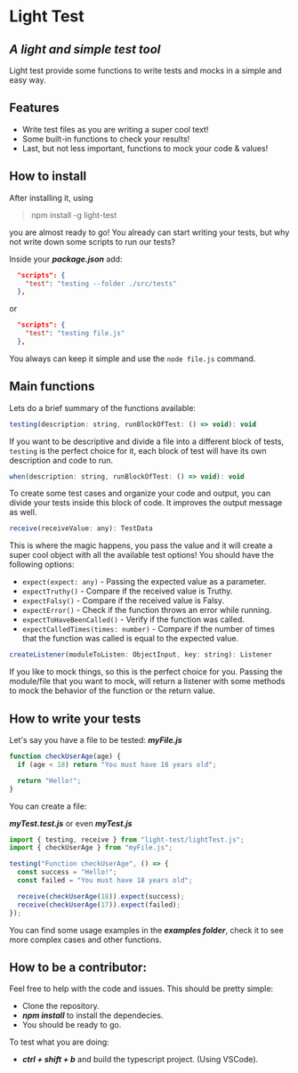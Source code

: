 # Light Test

## _A light and simple test tool_

Light test provide some functions to write tests and mocks in a simple and easy way.

## Features

- Write test files as you are writing a super cool text!
- Some built-in functions to check your results!
- Last, but not less important, functions to mock your code & values!

## How to install

After installing it, using

> npm install -g light-test

you are almost ready to go!
You already can start writing your tests, but why not write down some scripts to run our tests?

Inside your **_package.json_** add:

```json
  "scripts": {
    "test": "testing --folder ./src/tests"
  },
```

or

```json
  "scripts": {
    "test": "testing file.js"
  },
```

You always can keep it simple and use the `node file.js` command.

## Main functions

Lets do a brief summary of the functions available:

```js
testing(description: string, runBlockOfTest: () => void): void
```

If you want to be descriptive and divide a file into a different block of tests, `testing` is the perfect choice for it, each block of test will have its own description and code to run.

```js
when(description: string, runBlockOfTest: () => void): void
```

To create some test cases and organize your code and output, you can divide your tests inside this block of code. It improves the output message as well.

```js
receive(receiveValue: any): TestData
```

This is where the magic happens, you pass the value and it will create a super cool object with all the available test options!
You should have the following options:

- `expect(expect: any)` - Passing the expected value as a parameter.
- `expectTruthy()` - Compare if the received value is Truthy.
- `expectFalsy()` - Compare if the received value is Falsy.
- `expectError()` - Check if the function throws an error while running.
- `expectToHaveBeenCalled()` - Verify if the function was called.
- `expectCalledTimes(times: number)` - Compare if the number of times that the function was called is equal to the expected value.

```js
createListener(moduleToListen: ObjectInput, key: string): Listener
```

If you like to mock things, so this is the perfect choice for you. Passing the module/file that you want to mock, will return a listener with some methods to mock the behavior of the function or the return value.

## How to write your tests

Let's say you have a file to be tested:
**_myFile.js_**

```js
function checkUserAge(age) {
  if (age < 18) return "You must have 18 years old";

  return "Hello!";
}
```

You can create a file:

**_myTest.test.js_** or even **_myTest.js_**

```js
import { testing, receive } from "light-test/lightTest.js";
import { checkUserAge } from "myFile.js";

testing("Function checkUserAge", () => {
  const success = "Hello!";
  const failed = "You must have 18 years old";

  receive(checkUserAge(18)).expect(success);
  receive(checkUserAge(17)).expect(failed);
});
```

You can find some usage examples in the **_examples folder_**, check it to see more complex cases and other functions.

## How to be a contributor:

Feel free to help with the code and issues. This should be pretty simple:

- Clone the repository.
- **_npm install_** to install the dependecies.
- You should be ready to go.

To test what you are doing:

- **_ctrl + shift + b_** and build the typescript project. (Using VSCode).
